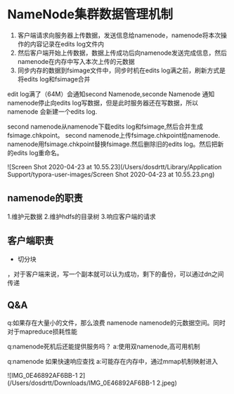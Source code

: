 # NameNode集群数据管理机制

1. 客户端请求向服务器上传数据，发送信息给namenode，namenode将本次操作的内容记录在edits log文件内
2. 然后客户端开始上传数据，数据上传成功后向namenode发送完成信息，然后namenode在内存中写入本次上传的元数据
3. 同步内存的数据到fsimage文件中，同步时机在edits log满之前，刷新方式是将edits log和fsimage合并

edit log满了（64M）会通知second Namenode,seconde Namenode 通知namenode停止向edits
log写数据，但是此时服务器还在写数据，所以namenode 会新建一个edits log.

second namenode从namenode下载edits log和fsimage,然后合并生成fsimage.chkpoint。
second namenode上传fsimage.chkpoint给namenode.
namenode用fsimage.chkpoint替换fsimage.然后删除旧的edits log。然后把新的edits log重命名。

![Screen Shot 2020-04-23 at 10.55.23](/Users/dosdrtt/Library/Application Support/typora-user-images/Screen Shot 2020-04-23 at 10.55.23.png)

## namenode的职责

1.维护元数据
2.维护hdfs的目录树
3.响应客户端的请求

## 客户端职责

* 切分块

，对于客户端来说，写一个副本就可以认为成功，剩下的备份，可以通过dn之间传递

## Q&A

q:如果存在大量小的文件，那么浪费 namenode namenode的元数据空间。同时对于mapreduce损耗性能

q:namenode死机后还能提供服务吗？
a:使用双namenode,高可用机制

q:namenode 如果快速响应查找
a:可能存在内存中，通过mmap机制映射进入

![IMG_0E46892AF6BB-1 2](/Users/dosdrtt/Downloads/IMG_0E46892AF6BB-1 2.jpeg)

